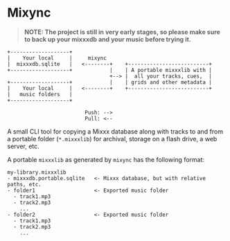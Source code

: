 # Mixync

> **NOTE: The project is still in very early stages, so please make sure to back up your mixxxdb and your music before trying it.**

```
+-------------------+  
|    Your local     |     mixync
|  mixxxdb.sqlite   |   <--------+    +--------------------------+
+-------------------+            |    | A portable mixxxlib with |
                                 +--> |  all your tracks, cues,  |
+-------------------+            |    | grids and other metadata |
|    Your local     |   <--------+    +--------------------------+
|   music folders   |
+-------------------+

                         Push: -->
                         Pull: <--
```

A small CLI tool for copying a Mixxx database along with tracks to and from a portable folder (`*.mixxxlib`) for archival, storage on a flash drive, a web server, etc.

A portable `mixxxlib` as generated by `mixync` has the following format:

```
my-library.mixxxlib
- mixxxdb.portable.sqlite   <- Mixxx database, but with relative paths, etc.
- folder1                   <- Exported music folder
  - track1.mp3
  - track2.mp3
    ...
- folder2                   <- Exported music folder
  - track1.mp3
  - track2.mp3
    ...
```
